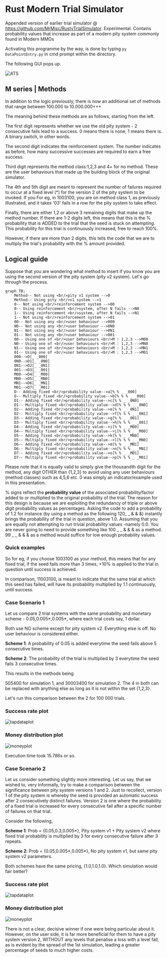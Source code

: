 # Rust Modern Trial Simulator
 Appended version of earlier trial simulator @ https://github.com/MrMisc/RustyTrialSimulator. Experimental. Contains probability values that increase as part of a modern pity system commonly found in Modern MMOs

Activating this programme by the way, is done by typing ``py DataPointEntry.py`` in cmd prompt within the directory.

The following GUI pops up.

![ATS](https://user-images.githubusercontent.com/100022747/214220301-b4e86fcc-3a50-40de-a74f-9abaf62eee36.PNG)


## M series | Methods

In addition to the logic previously, there is now an additional set of methods that range between 100.000 to 10.000.000+++

The meaning behind these methods are as follows, starting from the left.

The first digit represents whether we use the old pity system - 2 consecutive fails lead to a success. 0 means there is none, 1 means there is. A binary switch, in other words.

The second digit indicates the reinforcement system. The number indicates as before, how many successive successes are required to earn a free success. 

Third digit represents the method class:1,2,3 and 4+ for no method. These are the user behaviours that made up the building block of the original simulator.

The 4th and 5th digit are meant to represent the number of failures required to occur at a fixed level (*) for the version 2 of the pity system to be invoked. If you For eg, in 1003100, you are on method class 1, as previously illustrated, and it takes '03' fails in a row for the pity system to take effect.

Finally, there are either 1,2 or above 3 remaining digits that make up the method number. If there are 1-2 digits left, this means that this is the % probability that is ADDED to the trial that the seed is stuck on attempting. This probability for this trial is continuously increased, free to reach 100%. 

However, if there are more than 2 digits, this tells the code that we are to multiply the trial's probability with the % amount provided.


## Logical guide

Suppose that you are wondering what method to insert if you know you are using the second version of the pity system (pity v2 system). Let's go through the process.

```mermaid
graph TB;
    Method-- Not using <br/>pity v1 system -->0
    Method-- Using pity <br/>v1 system -->1
    0-- Not using <br/>reinforcement system -->00
    0-- Using reinforcement <br/>system, after N fails -->N0
    1-- Using reinforcement <br/>system, after N fails -->N1
    1-- Not using <br/>reinforcement system -->01
    00-- Not using any <br/>user behaviour -->000
    N0-- Not using any <br/>user behaviour -->0N0
    N1-- Not using any <br/>user behaviour -->0N1
    01-- Not using any <br/>user behaviour -->001
    00-- Using one of <br/>user behaviours <br/>M : 1,2,3 -->M00
    N0-- Using one of <br/>user behaviours <br/>M : 1,2,3 -->MN0
    N1-- Using one of <br/>user behaviours <br/>M : 1,2,3 -->MN1
    01-- Using one of <br/>user behaviours <br/>M : 1,2,3 -->M01    
    000-->D[_ _000]
    0N0-->D1[_ _0N0]
    0N1-->D2[_ _0N1]
    001-->D3[_ _001]
    M00-->D4[_ _M00]
    MN0-->D5[_ _MN0]
    MN1-->D6[_ _MN1]
    M01-->D7[_ _M01]
    D-- Adding fixed <br/>probability value-->a[% % _ _000]
    D-- Multiply fixed <br/>probability value-->b[% % % _ _000]
    D1-- Adding fixed <br/>probability value-->c[% % _ _0N0]
    D1-- Multiply fixed <br/>probability value-->d[% % % _ _0N0]    
    D2-- Adding fixed <br/>probability value-->e[% % _ _0N1]
    D2-- Multiply fixed <br/>probability value-->f[% % % _ _0N1]    
    D3-- Adding fixed <br/>probability value-->g[% % _ _001]
    D3-- Multiply fixed <br/>probability value-->h[% % % _ _001]   
    D4-- Adding fixed <br/>probability value-->i[% % _ _M00]
    D4-- Multiply fixed <br/>probability value-->j[% % % _ _M00]   
    D5-- Adding fixed <br/>probability value-->k[% % _ _MN0]
    D5-- Multiply fixed <br/>probability value-->l[% % % _ _MN0]    
    D6-- Adding fixed <br/>probability value-->m[% % _ _MN1]
    D6-- Multiply fixed <br/>probability value-->n[% % % _ _MN1]        
    D7-- Adding fixed <br/>probability value-->o[% % _ _M01]
    D7-- Multiply fixed <br/>probability value-->p[% % % _ _M01]        
```



Please note that it is equally valid to simply give the thousandth digit for the method, any digit OTHER than {1,2,3} to avoid using any user behaviours (method classes) such as 4,5,6 etc. 0 was simply an indicator/example used in this presentation.

% signs reflect the **probability value** of the associated probability/factor added to or multiplied to the original probability of the trial. The reason for this design is because we are exploiting the redundancy of triple or above digit probability values as percentages.  Asking the code to add a probability of 1.2 for instance (by using a method as the following 120_ _ & & &) instantly brings the probability of the trial in question, above 1.0. Assuming that you are equally not attempting to run trivial probability values -namely 0.0. You are never going to need to provide something like 100 _ _ & & & as a method. 99 _ _ & & & as a method would suffice for low enough probability values.



### Quick examples

So for eg, if you choose 1003100 as your method, this means that for any fixed trial, if the seed fails more than 3 times, +10% is applied to the trial in question until success is achieved.

In comparison, 11003100, is meant to indicate that the same trial at which this seed has failed, will have its probability multiplied by 1.1 continuously, until success.


### Case Scenario 1

Let us compare 2 trial systems with the same probability and monetary scheme - 0.05,0.005*,0.005*, where each trial costs say, 1 dollar.

Both use NO scheme except for pity system v2. Everything else is off. No user behaviour is considered either.

**Scheme 1**: A probability of 0.05 is added everytime the seed fails above 5 consecutive times.

**Scheme 2**: The probability of the trial is multiplied by 3 everytime the seed fails 3 consecutive times.

This results in the methods being 

505400 for simulation 1, and 30003400 for simulation 2. The 4 in both can be replaced with anything else as long as it is not within the set {1,2,3}.

Let's run this comparison between the 2 for 100 000 trials.

### Success rate plot



![tapdataplot](https://user-images.githubusercontent.com/100022747/210852709-777349b8-0516-4200-8238-144919ac3fc2.png)


### Money distribution plot

![moneyplot](https://user-images.githubusercontent.com/100022747/210852729-f79b9897-1e3f-4177-97f9-883fded0a44f.png)



Execution time took 15.786s or so.



### Case Scenario 2

Let us consider something slightly more interesting. Let us say, that we wished to, very informally, try to make a comparison between the significance between pity system versions 1 and 2. Just to recollect, version 1 of the pity system is whereby the seed is provided an automatic success after 2 consecutively distinct failures. Version 2 is one where the probability of a fixed trial is increased for every consecutive fail after a specific number of failures on that trial.

Consider the following,

**Scheme 1**: Prob = {0.05,0.3,0.005*}, Pity system v1 + Pity system v2 where fixed trial probability is multiplied by 3 for every consecutive failure after 3 repeats.

**Scheme 2**: Prob = {0.05,0.005*,0.005*}, No pity system v1, but same pity system v2 parameters.

Both schemes have the same pricing, {1.0,1.0,1.0}. Which simulation would fair better?

### Success rate plot


![tapdataplot](https://user-images.githubusercontent.com/100022747/210855388-48d67717-37ff-4a9e-8d68-59b552b2d86b.png)


### Money distribution plot
![moneyplot](https://user-images.githubusercontent.com/100022747/210855403-451b9dcc-dc8a-4d4f-90ec-6a04816833e1.png)


There is not a clear, decisive winner if one were being particular about it. However, on the user side, it is far more beneficial for them to have a pity system version 2, WITHOUT any levels that penalise a loss with a level fall, as is evident by the spread of the 1st simulation, leading a greater percentage of seeds to much higher costs.
